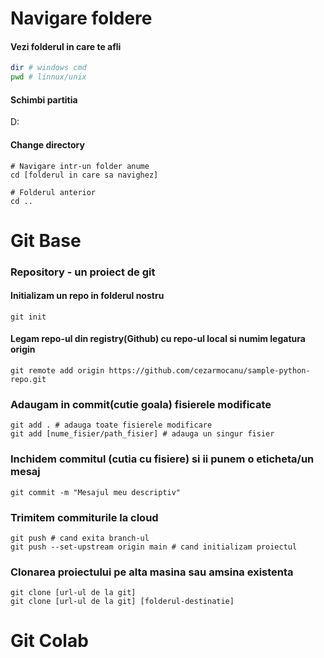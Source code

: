 # Navigare foldere

#### Vezi folderul in care te afli

```bash
dir # windows cmd
pwd # linnux/unix
```

#### Schimbi partitia

D:

#### Change directory

```
# Navigare intr-un folder anume
cd [folderul in care sa navighez]

# Folderul anterior
cd ..
```

# Git Base

### Repository - un proiect de git

#### Initializam un repo in folderul nostru

```
git init
```

#### Legam repo-ul din registry(Github) cu repo-ul local si numim legatura origin
```
git remote add origin https://github.com/cezarmocanu/sample-python-repo.git
```

### Adaugam in commit(cutie goala) fisierele modificate

```
git add . # adauga toate fisierele modificare
git add [nume_fisier/path_fisier] # adauga un singur fisier
```

### Inchidem commitul (cutia cu fisiere) si ii punem o eticheta/un mesaj

```
git commit -m "Mesajul meu descriptiv"
```

### Trimitem commiturile la cloud 
```
git push # cand exita branch-ul
git push --set-upstream origin main # cand initializam proiectul
```

### Clonarea proiectului pe alta masina sau amsina existenta

```
git clone [url-ul de la git]
git clone [url-ul de la git] [folderul-destinatie]
```

# Git Colab